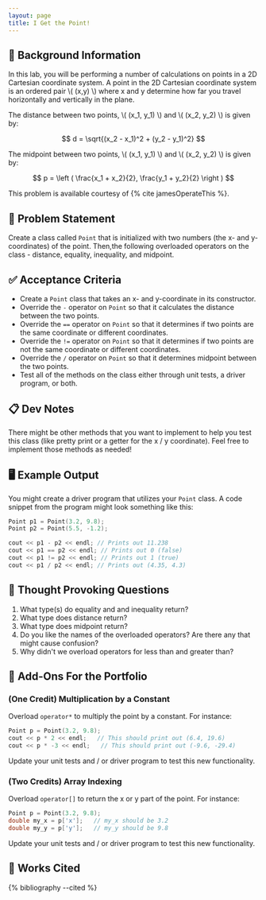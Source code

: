 ```yaml
---
layout: page
title: I Get the Point!
---
```


## 🔖 Background Information

In this lab, you will be performing a number of calculations on points in a 2D Cartesian coordinate system. A point in the 2D Cartesian coordinate system is an ordered pair \\( (x,y) \\) where x and y determine how far you travel horizontally and vertically in the plane.

The distance between two points, \\( (x_1, y_1) \\) and \\( (x_2, y_2) \\) is given by:

$$
d = \sqrt{(x_2 - x_1)^2 + (y_2 - y_1)^2}
$$

The midpoint between two points, \\( (x_1, y_1) \\) and \\( (x_2, y_2) \\) is given by:

$$
p = \left ( \frac{x_1 + x_2}{2}, \frac{y_1 + y_2}{2} \right )
$$

This problem is available courtesy of {% cite jamesOperateThis %}.

## 🎯 Problem Statement

Create a class called `Point` that is initialized with two numbers (the x- and y-coordinates) of the point. Then,the following overloaded operators on the class - distance, equality, inequality, and midpoint.

## ✅ Acceptance Criteria

* Create a `Point` class that takes an x- and y-coordinate in its constructor.
* Override the `-` operator on `Point` so that it calculates the distance between the two points.
* Override the `==` operator on `Point` so that it determines if two points are the same coordinate or different coordinates.
* Override the `!=` operator on `Point` so that it determines if two points are not the same coordinate or different coordinates.
* Override the `/` operator on `Point` so that it determines midpoint between the two points.
* Test all of the methods on the class either through unit tests, a driver program, or both.

## 📋 Dev Notes

There might be other methods that you want to implement to help you test this class (like pretty print or a getter for the x / y coordinate). Feel free to implement those methods as needed!

## 🖥️ Example Output

You might create a driver program that utilizes your `Point` class. A code snippet from the program might look something like this:

```cpp
Point p1 = Point(3.2, 9.8);
Point p2 = Point(5.5, -1.2);

cout << p1 - p2 << endl; // Prints out 11.238
cout << p1 == p2 << endl; // Prints out 0 (false)
cout << p1 != p2 << endl; // Prints out 1 (true)
cout << p1 / p2 << endl; // Prints out (4.35, 4.3)
```

## 📝 Thought Provoking Questions

1. What type(s) do equality and and inequality return?
2. What type does distance return?
3. What type does midpoint return?
4. Do you like the names of the overloaded operators? Are there any that might cause confusion?
5. Why didn't we overload operators for less than and greater than?

## 💼 Add-Ons For the Portfolio

### (One Credit) Multiplication by a Constant

Overload `operator*` to multiply the point by a constant. For instance:

```cpp
Point p = Point(3.2, 9.8);
cout << p * 2 << endl;   // This should print out (6.4, 19.6)
cout << p * -3 << endl;   // This should print out (-9.6, -29.4)
```

Update your unit tests and / or driver program to test this new functionality.

### (Two Credits) Array Indexing

Overload `operator[]` to return the x or y part of the point. For instance:

```cpp
Point p = Point(3.2, 9.8);
double my_x = p['x'];   // my_x should be 3.2
double my_y = p['y'];   // my_y should be 9.8
```

Update your unit tests and / or driver program to test this new functionality.

## 📘 Works Cited

{% bibliography --cited %}
